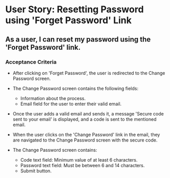 # User Story: Resetting Password using 'Forget Password' Link

## As a user, I can reset my password using the 'Forget Password' link.

### Acceptance Criteria

- After clicking on 'Forget Password', the user is redirected to the Change Password screen.

- The Change Password screen contains the following fields:
  - Information about the process.
  - Email field for the user to enter their valid email.
  
- Once the user adds a valid email and sends it, a message 'Secure code sent to your email' is displayed, and a code is sent to the mentioned email.

- When the user clicks on the 'Change Password' link in the email, they are navigated to the Change Password screen with the secure code.

- The Change Password screen contains:
  - Code text field: Minimum value of at least 6 characters.
  - Password text field: Must be between 6 and 14 characters.
  - Submit button.